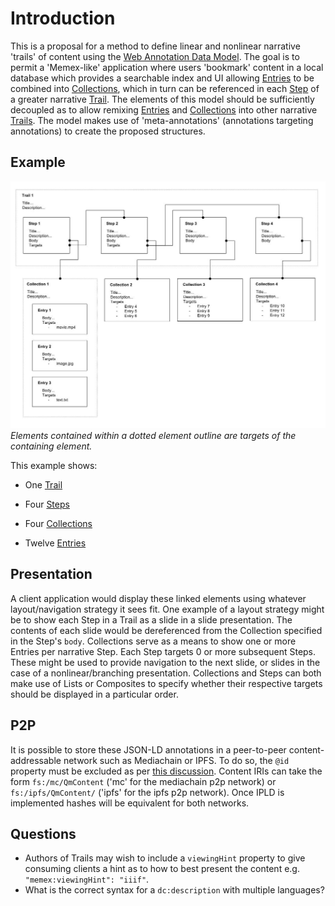 
# Introduction

This is a proposal for a method to define linear and nonlinear narrative 'trails' of content using the [Web Annotation Data Model](https://www.w3.org/TR/annotation-model/).
The goal is to permit a 'Memex-like' application where users 'bookmark' content in a local database which provides a searchable index and UI allowing [Entries](Entry.md) to be combined into [Collections](Collection.md), which in turn can be referenced in each [Step](Step.md) of a greater narrative [Trail](Trail.md). The elements of this model should be sufficiently decoupled as to allow remixing [Entries](Entry.md) and [Collections](Collection.md) into other narrative [Trails](Trail.md).
The model makes use of 'meta-annotations' (annotations targeting annotations) to create the proposed structures.

## Example

![](Trails.jpg)
*Elements contained within a dotted element outline are targets of the containing element.*

This example shows: 

- One [Trail](Trail.md)

- Four [Steps](Step.md)

- Four [Collections](Collection.md)

- Twelve [Entries](Entry.md)

## Presentation

A client application would display these linked elements using whatever layout/navigation strategy it sees fit.
One example of a layout strategy might be to show each Step in a Trail as a slide in a slide presentation. The contents of each slide would be dereferenced from the Collection specified in the Step's `body`. Collections serve as a means to show one or more Entries per narrative Step. Each Step targets 0 or more subsequent Steps. These might be used to provide navigation to the next slide, or slides in the case of a nonlinear/branching presentation.
Collections and Steps can both make use of Lists or Composites to specify whether their respective targets should be displayed in a particular order.

## P2P
It is possible to store these JSON-LD annotations in a peer-to-peer content-addressable network such as Mediachain or IPFS. To do so, the `@id` property must be excluded as per [this discussion](https://github.com/ipfs/notes/issues/152#issuecomment-239153915).
Content IRIs can take the form `fs:/mc/QmContent` ('mc' for the mediachain p2p network) or `fs:/ipfs/QmContent/` ('ipfs' for the ipfs p2p network).
Once IPLD is implemented hashes will be equivalent for both networks.

## Questions

- Authors of Trails may wish to include a `viewingHint` property to give consuming clients a hint as to how to best present the content e.g. `"memex:viewingHint": "iiif"`.
- What is the correct syntax for a `dc:description` with multiple languages?